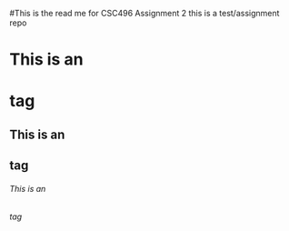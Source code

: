 ﻿#This is the read me for CSC496 Assignment 2
this is a test/assignment repo
# This is an <h1> tag
## This is an <h2> tag
###### This is an <h6> tag
